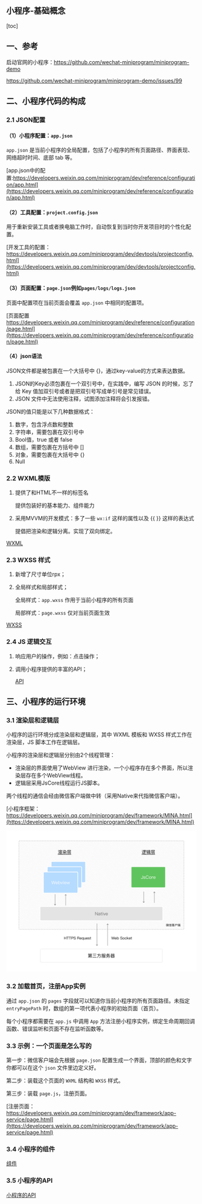 ## 小程序-基础概念

[toc]

## 一、参考

启动官网的小程序：https://github.com/wechat-miniprogram/miniprogram-demo

https://github.com/wechat-miniprogram/miniprogram-demo/issues/99

##  二、小程序代码的构成

### 2.1 JSON配置

#### （1）小程序配置：`app.json`

`app.json` 是当前小程序的全局配置，包括了小程序的所有页面路径、界面表现、网络超时时间、底部 tab 等。

[app.json中的配置:https://developers.weixin.qq.com/miniprogram/dev/reference/configuration/app.html](https://developers.weixin.qq.com/miniprogram/dev/reference/configuration/app.html)

#### （2）工具配置：`project.config.json` 

用于重新安装工具或者换电脑工作时，自动恢复到当时你开发项目时的个性化配置。

[开发工具的配置：https://developers.weixin.qq.com/miniprogram/dev/devtools/projectconfig.html](https://developers.weixin.qq.com/miniprogram/dev/devtools/projectconfig.html)

#### （3）页面配置：`page.json`例如`pages/logs/logs.json`

页面中配置项在当前页面会覆盖 `app.json` 中相同的配置项。

[页面配置 https://developers.weixin.qq.com/miniprogram/dev/reference/configuration/page.html](https://developers.weixin.qq.com/miniprogram/dev/reference/configuration/page.html)

#### （4）json语法

JSON文件都是被包裹在一个大括号中 {}，通过key-value的方式来表达数据。

1. JSON的Key必须包裹在一个双引号中，在实践中，编写 JSON 的时候，忘了给 Key 值加双引号或者是把双引号写成单引号是常见错误。
2. JSON 文件中无法使用注释，试图添加注释将会引发报错。

JSON的值只能是以下几种数据格式：

1. 数字，包含浮点数和整数
2. 字符串，需要包裹在双引号中
3. Bool值，true 或者 false
4. 数组，需要包裹在方括号中 []
5. 对象，需要包裹在大括号中 {}
6. Null

### 2.2 WXML模版

1. 提供了和HTML不一样的标签名

   提供包装好的基本能力、组件能力

2. 采用MVVM的开发模式：多了一些 `wx:if` 这样的属性以及 {{ }} 这样的表达式

   提倡把渲染和逻辑分离。实现了双向绑定。

[WXML](https://developers.weixin.qq.com/miniprogram/dev/framework/view/wxml/)

### 2.3 WXSS 样式

1. 新增了尺寸单位rpx；

2. 全局样式和局部样式；

   全局样式：`app.wxss`  作用于当前小程序的所有页面

   局部样式：`page.wxss`   仅对当前页面生效

[WXSS](https://developers.weixin.qq.com/miniprogram/dev/framework/view/wxss.html)

### 2.4 JS 逻辑交互

1. 响应用户的操作，例如：点击操作；

2. 调用小程序提供的丰富的API；

   [API](https://developers.weixin.qq.com/miniprogram/dev/framework/app-service/api.html#API)

## 三、小程序的运行环境

### 3.1 渲染层和逻辑层

小程序的运行环境分成渲染层和逻辑层，其中 WXML 模板和 WXSS 样式工作在渲染层，JS 脚本工作在逻辑层。

小程序的渲染层和逻辑层分别由2个线程管理：

- 渲染层的界面使用了WebView 进行渲染，一个小程序存在多个界面，所以渲染层存在多个WebView线程。
- 逻辑层采用JsCore线程运行JS脚本。

两个线程的通信会经由微信客户端做中转（采用Native来代指微信客户端）。

[小程序框架：https://developers.weixin.qq.com/miniprogram/dev/framework/MINA.html](https://developers.weixin.qq.com/miniprogram/dev/framework/MINA.html)

![000-小程序的运行环境](./photos/000-小程序的运行环境.png)

### 3.2 加载首页，注册App实例

通过 `app.json` 的 `pages` 字段就可以知道你当前小程序的所有页面路径。未指定 `entryPagePath` 时，数组的第一项代表小程序的初始页面（首页）。

每个小程序都需要在 `app.js` 中调用 `App` 方法注册小程序实例，绑定生命周期回调函数、错误监听和页面不存在监听函数等。

### 3.3 示例：一个页面是怎么写的

第一步：微信客户端会先根据 `page.json` 配置生成一个界面，顶部的颜色和文字你都可以在这个 `json` 文件里边定义好。

第二步：装载这个页面的 `WXML` 结构和 `WXSS` 样式。

第三步：装载 `page.js`，注册页面。

[注册页面：https://developers.weixin.qq.com/miniprogram/dev/framework/app-service/page.html](https://developers.weixin.qq.com/miniprogram/dev/framework/app-service/page.html)

### 3.4 小程序的组件

[组件](https://developers.weixin.qq.com/miniprogram/dev/component/)

### 3.5 小程序的API

[小程序的API](https://developers.weixin.qq.com/miniprogram/dev/framework/app-service/api.html)

